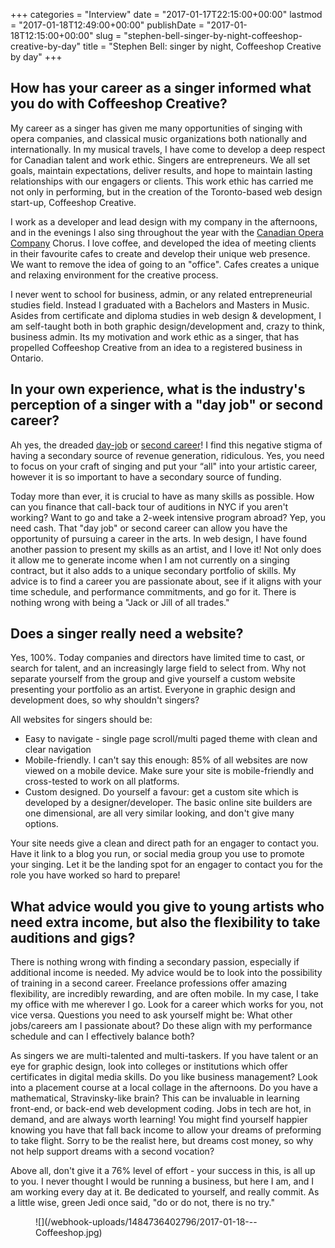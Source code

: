 +++
categories = "Interview"
date = "2017-01-17T22:15:00+00:00"
lastmod = "2017-01-18T12:49:00+00:00"
publishDate = "2017-01-18T12:15:00+00:00"
slug = "stephen-bell-singer-by-night-coffeeshop-creative-by-day"
title = "Stephen Bell: singer by night, Coffeeshop Creative by day"
+++

## How has your career as a singer informed what you do with Coffeeshop Creative?

My career as a singer has given me many opportunities of singing with opera companies, and classical music organizations both nationally and internationally. In my musical travels, I have come to develop a deep respect for Canadian talent and work ethic. Singers are entrepreneurs. We all set goals, maintain expectations, deliver results, and hope to maintain lasting relationships with our engagers or clients. This work ethic has carried me not only in performing, but in the creation of the Toronto-based web design start-up, Coffeeshop Creative. 

I work as a developer and lead design with my company in the afternoons, and in the evenings I also sing throughout the year with the [Canadian Opera Company](/scene/companies/canadian-opera-company/) Chorus. I love coffee, and developed the idea of meeting clients in their favourite cafes to create and develop their unique web presence. We want to remove the idea of going to an "office". Cafes creates a unique and relaxing environment for the creative process.

I never went to school for business, admin, or any related entrepreneurial studies field. Instead I graduated with a Bachelors and Masters in Music. Asides from certificate and diploma studies in web design & development, I am self-taught both in both graphic design/development and, crazy to think, business admin.  Its my motivation and work ethic as a singer, that has propelled Coffeeshop Creative from an idea to a registered business in Ontario. 

## In your own experience, what is the industry's perception of a singer with a "day job" or second career?

Ah yes, the dreaded [day-job](/in-defense-of-the-day-job/) or [second career](/chris-mayell-the-opera-career/)! I find this negative stigma of having a secondary source of revenue generation, ridiculous. Yes, you need to focus on your craft of singing and put your “all" into your artistic career, however it is so important to have a secondary source of funding. 

Today more than ever, it is crucial to have as many skills as possible. How can you finance that call-back tour of auditions in NYC if you aren't working? Want to go and take a 2-week intensive program abroad? Yep, you need cash. That "day job" or second career can allow you have the opportunity of pursuing a career in the arts. In web design, I have found another passion to present my skills as an artist, and I love it!  Not only does it allow me to generate income when I am not currently on a singing contract, but it also adds to a unique secondary portfolio of skills. My advice is to find a career you are passionate about, see if it aligns with your time schedule, and performance commitments, and go for it. There is nothing wrong with being a "Jack or Jill of all trades."

## Does a singer really need a website?

Yes, 100%. Today companies and directors have limited time to cast, or search for talent, and an increasingly large field to select from. Why not separate yourself from the group and give yourself a custom website presenting your portfolio as an artist. Everyone in graphic design and development does, so why shouldn't singers? 

All websites for singers should be:

<ul class="nospace">

<li> Easy to navigate - single page scroll/multi paged theme with clean and clear navigation
<li> Mobile-friendly. I can't say this enough: 85% of all websites are now viewed on a mobile device. Make sure your site is mobile-friendly and cross-tested to work on all platforms.
<li> Custom designed. Do yourself a favour: get a custom site which is developed by a designer/developer. The basic online site builders are one dimensional, are all very similar looking, and don't give many options. 
</ul>

Your site needs give a clean and direct path for an engager to contact you. Have it link to a blog you run, or social media group you use to promote your singing. Let it be the landing spot for an engager to contact you for the role you have worked so hard to prepare!

## What advice would you give to young artists who need extra income, but also the flexibility to take auditions and gigs?

There is nothing wrong with finding a secondary passion, especially if additional income is needed. My advice would be to look into the possibility of training in a second career. Freelance professions offer amazing flexibility, are incredibly rewarding, and are often mobile. In my case, I take my office with me wherever I go. Look for a career which works for you, not vice versa. Questions you need to ask yourself might be: What other jobs/careers am I passionate about? Do these align with my performance schedule and can I effectively balance both?

As singers we are multi-talented and multi-taskers. If you have talent or an eye for graphic design, look into colleges or institutions which offer certificates in digital media skills. Do you like business management? Look into a placement course at a local collage in the afternoons. Do you have a mathematical, Stravinsky-like brain? This can be invaluable in learning front-end, or back-end web development coding. Jobs in tech are hot, in demand, and are always worth learning! You might find yourself happier knowing you have that fall back income to allow your dreams of preforming to take flight. Sorry to be the realist here, but dreams cost money, so why not help support dreams with a second vocation?

Above all, don't give it a 76% level of effort - your success in this, is all up to you. I never thought I would be running a business, but here I am, and I am working every day at it. Be dedicated to yourself, and really commit. As a little wise, green Jedi once said, "do or do not, there is no try."

<figure data-type="image">
![](/webhook-uploads/1484736402796/2017-01-18---Coffeeshop.jpg)
</figure>
